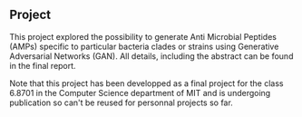 ## Project 
This project explored the possibility to generate Anti Microbial Peptides (AMPs) specific to particular bacteria clades or strains using Generative Adversarial Networks (GAN). 
All details, including the abstract can be found in the final report. 

Note that this project has been developped as a final project for the class 6.8701 in the Computer Science department of MIT and is undergoing publication so can't be reused for personnal projects so far. 
